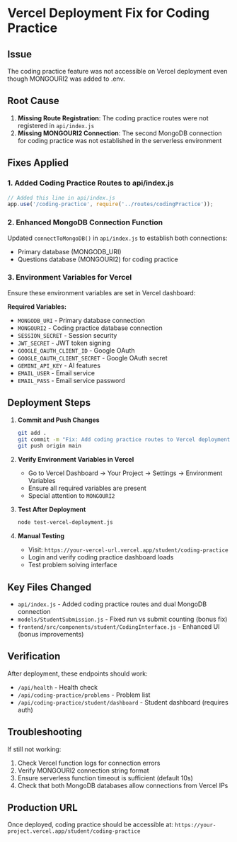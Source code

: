 # Vercel Deployment Fix for Coding Practice

## Issue
The coding practice feature was not accessible on Vercel deployment even though MONGOURI2 was added to .env.

## Root Cause
1. **Missing Route Registration**: The coding practice routes were not registered in `api/index.js` 
2. **Missing MONGOURI2 Connection**: The second MongoDB connection for coding practice was not established in the serverless environment

## Fixes Applied

### 1. Added Coding Practice Routes to api/index.js
```javascript
// Added this line in api/index.js
app.use('/coding-practice', require('../routes/codingPractice'));
```

### 2. Enhanced MongoDB Connection Function
Updated `connectToMongoDB()` in `api/index.js` to establish both connections:
- Primary database (MONGODB_URI)
- Questions database (MONGOURI2) for coding practice

### 3. Environment Variables for Vercel
Ensure these environment variables are set in Vercel dashboard:

**Required Variables:**
- `MONGODB_URI` - Primary database connection
- `MONGOURI2` - Coding practice database connection  
- `SESSION_SECRET` - Session security
- `JWT_SECRET` - JWT token signing
- `GOOGLE_OAUTH_CLIENT_ID` - Google OAuth
- `GOOGLE_OAUTH_CLIENT_SECRET` - Google OAuth secret
- `GEMINI_API_KEY` - AI features
- `EMAIL_USER` - Email service
- `EMAIL_PASS` - Email service password

## Deployment Steps

1. **Commit and Push Changes**
   ```bash
   git add .
   git commit -m "Fix: Add coding practice routes to Vercel deployment"
   git push origin main
   ```

2. **Verify Environment Variables in Vercel**
   - Go to Vercel Dashboard → Your Project → Settings → Environment Variables
   - Ensure all required variables are present
   - Special attention to `MONGOURI2`

3. **Test After Deployment**
   ```bash
   node test-vercel-deployment.js
   ```

4. **Manual Testing**
   - Visit: `https://your-vercel-url.vercel.app/student/coding-practice`
   - Login and verify coding practice dashboard loads
   - Test problem solving interface

## Key Files Changed
- `api/index.js` - Added coding practice routes and dual MongoDB connection
- `models/StudentSubmission.js` - Fixed run vs submit counting (bonus fix)
- `frontend/src/components/student/CodingInterface.js` - Enhanced UI (bonus improvements)

## Verification
After deployment, these endpoints should work:
- `/api/health` - Health check
- `/api/coding-practice/problems` - Problem list  
- `/api/coding-practice/student/dashboard` - Student dashboard (requires auth)

## Troubleshooting
If still not working:
1. Check Vercel function logs for connection errors
2. Verify MONGOURI2 connection string format
3. Ensure serverless function timeout is sufficient (default 10s)
4. Check that both MongoDB databases allow connections from Vercel IPs

## Production URL
Once deployed, coding practice should be accessible at:
`https://your-project.vercel.app/student/coding-practice`